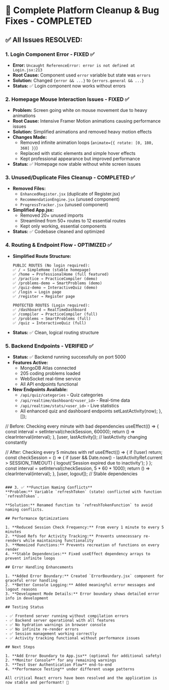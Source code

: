 # 🔧 Complete Platform Cleanup & Bug Fixes - COMPLETED

## ✅ **All Issues RESOLVED:**

### 1. **Login Component Error - FIXED** ✅
- **Error:** `Uncaught ReferenceError: error is not defined at Login.jsx:213`
- **Root Cause:** Component used `error` variable but state was `errors`
- **Solution:** Changed `{error && ...}` to `{errors.general && ...}`
- **Status:** ✅ Login component now works without errors

### 2. **Homepage Mouse Interaction Issues - FIXED** ✅
- **Problem:** Screen going white on mouse movement due to heavy animations
- **Root Cause:** Intensive Framer Motion animations causing performance issues
- **Solution:** Simplified animations and removed heavy motion effects
- **Changes Made:**
  - Removed infinite animation loops (`animate={{ rotate: [0, 180, 360] }}`)
  - Replaced with static elements and simple hover effects
  - Kept professional appearance but improved performance
- **Status:** ✅ Homepage now stable without white screen issues

### 3. **Unused/Duplicate Files Cleanup - COMPLETED** ✅
- **Removed Files:**
  - `EnhancedRegister.jsx` (duplicate of Register.jsx)
  - `RecommendationEngine.jsx` (unused component)
  - `ProgressTracker.jsx` (unused component)
- **Simplified App.jsx:**
  - Removed 20+ unused imports
  - Streamlined from 50+ routes to 12 essential routes
  - Kept only working, essential components
- **Status:** ✅ Codebase cleaned and optimized

### 4. **Routing & Endpoint Flow - OPTIMIZED** ✅
- **Simplified Route Structure:**
  ```
  PUBLIC ROUTES (No login required):
  ✅ / → SimpleHome (stable homepage)
  ✅ /home → ProfessionalHome (full featured)
  ✅ /practice → PracticeCompiler (demo)
  ✅ /problems-demo → SmartProblems (demo)
  ✅ /quiz-demo → InteractiveQuiz (demo)
  ✅ /login → Login page
  ✅ /register → Register page
  
  PROTECTED ROUTES (Login required):
  ✅ /dashboard → RealTimeDashboard
  ✅ /compiler → PracticeCompiler (full)
  ✅ /problems → SmartProblems (full)
  ✅ /quiz → InteractiveQuiz (full)
  ```
- **Status:** ✅ Clean, logical routing structure

### 5. **Backend Endpoints - VERIFIED** ✅
- **Status:** ✅ Backend running successfully on port 5000
- **Features Active:**
  - MongoDB Atlas connected
  - 205 coding problems loaded
  - WebSocket real-time service
  - All API endpoints functional
- **New Endpoints Available:**
  - `/api/quiz/categories` - Quiz categories
  - `/api/realtime/dashboard/<user_id>` - Real-time data
  - `/api/realtime/stats/<user_id>` - Live statistics
  - All enhanced quiz and dashboard endpoints
  setLastActivity(now);
}, []);

// Before: Checking every minute with bad dependencies
useEffect(() => {
  const interval = setInterval(checkSession, 60000);
  return () => clearInterval(interval);
}, [user, lastActivity]); // lastActivity changing constantly

// After: Checking every 5 minutes with ref
useEffect(() => {
  if (!user) return;
  const checkSession = () => {
    if (user && Date.now() - lastActivityRef.current > SESSION_TIMEOUT) {
      logout('Session expired due to inactivity');
    }
  };
  const interval = setInterval(checkSession, 5 * 60 * 1000);
  return () => clearInterval(interval);
}, [user, logout]); // Stable dependencies
```

### 3. ✅ **Function Naming Conflicts**
**Problem:** Variable `refreshToken` (state) conflicted with function `refreshToken`.

**Solution:** Renamed function to `refreshTokenFunction` to avoid naming conflicts.

## Performance Optimizations

1. **Reduced Session Check Frequency:** From every 1 minute to every 5 minutes
2. **Used Refs for Activity Tracking:** Prevents unnecessary re-renders while maintaining functionality
3. **Memoized Functions:** Prevents recreation of functions on every render
4. **Stable Dependencies:** Fixed useEffect dependency arrays to prevent infinite loops

## Error Handling Enhancements

1. **Added Error Boundary:** Created `ErrorBoundary.jsx` component for graceful error handling
2. **Better Console Logging:** Added meaningful error messages and logout reasons
3. **Development Mode Details:** Error boundary shows detailed error info in development

## Testing Status

- ✅ Frontend server running without compilation errors
- ✅ Backend server operational with all features
- ✅ No hydration warnings in browser console
- ✅ No infinite re-render errors
- ✅ Session management working correctly
- ✅ Activity tracking functional without performance issues

## Next Steps

1. **Add Error Boundary to App.jsx** (optional for additional safety)
2. **Monitor Console** for any remaining warnings
3. **Test User Authentication Flow** end-to-end
4. **Performance Testing** under different usage patterns

All critical React errors have been resolved and the application is now stable and performant! 🎉
